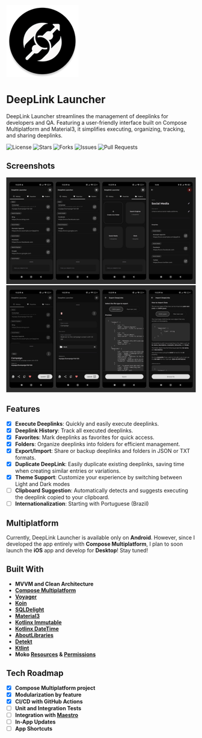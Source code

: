 ![DeepLink Launcher Logo](androidApp/src/main/res/mipmap-xxxhdpi/ic_launcher_round.webp)

# DeepLink Launcher

DeepLink Launcher streamlines the management of deeplinks for developers and QA. Featuring a user-friendly interface built on Compose Multiplatform and Material3, it simplifies executing, organizing, tracking, and sharing deeplinks.

![License](https://img.shields.io/github/license/FelipeKoga/deeplink-launcher)
![Stars](https://img.shields.io/github/stars/FelipeKoga/deeplink-launcher)
![Forks](https://img.shields.io/github/forks/FelipeKoga/deeplink-launcher)
![Issues](https://img.shields.io/github/issues/FelipeKoga/deeplink-launcher)
![Pull Requests](https://img.shields.io/github/issues-pr/FelipeKoga/deeplink-launcher)


## Screenshots
<img src="screenshots/deeplink_launcher_1.png" alt="Screenshot">
<img src="screenshots/deeplink_launcher_2.png" alt="Screenshot">

## Features
- [x] **Execute Deeplinks**: Quickly and easily execute deeplinks.
- [x] **Deeplink History**: Track all executed deeplinks.
- [x] **Favorites**: Mark deeplinks as favorites for quick access.
- [x] **Folders**: Organize deeplinks into folders for efficient management.
- [x] **Export/Import**: Share or backup deeplinks and folders in JSON or TXT formats.
- [x] **Duplicate DeepLink**: Easily duplicate existing deeplinks, saving time when creating similar entries or variations.
- [x] **Theme Support**: Customize your experience by switching between Light and Dark modes
- [ ] **Clipboard Suggestion**:  Automatically detects and suggests executing the deeplink copied to your clipboard.
- [ ] **Internationalization**: Starting with Portuguese (Brazil)

## Multiplatform

Currently, DeepLink Launcher is available only on **Android**. However, since I developed the app entirely with **Compose Multiplatform**, I plan to soon launch the **iOS** app and develop for **Desktop**! Stay tuned!

## Built With

- **MVVM and Clean Architecture**
- **[Compose Multiplatform](https://github.com/JetBrains/compose-jb)**
- **[Voyager](https://github.com/adrielcafe/voyager)**
- **[Koin](https://insert-koin.io/)**
- **[SQLDelight](https://cashapp.github.io/sqldelight/)**
- **[Material3](https://m3.material.io/)**
- **[Kotlinx Immutable](https://github.com/Kotlin/kotlinx.collections.immutable)**
- **[Kotlinx DateTime](https://github.com/Kotlin/kotlinx-datetime)**
- **[AboutLibraries](https://github.com/mikepenz/AboutLibraries)**
- **[Detekt](https://github.com/detekt/detekt)**
- **[Ktlint](https://github.com/pinterest/ktlint)**
- **Moko [Resources](https://github.com/icerockdev/moko-resources) & [Permissions](https://github.com/icerockdev/moko-permissions)**
  
## Tech Roadmap

- [x] **Compose Multiplatform project**
- [x] **Modularization by feature**
- [x] **CI/CD with GitHub Actions**
- [ ] **Unit and Integration Tests**
- [ ] **Integration with [Maestro](https://maestro.mobile.dev/)**
- [ ] **In-App Updates**
- [ ] **App Shortcuts**
